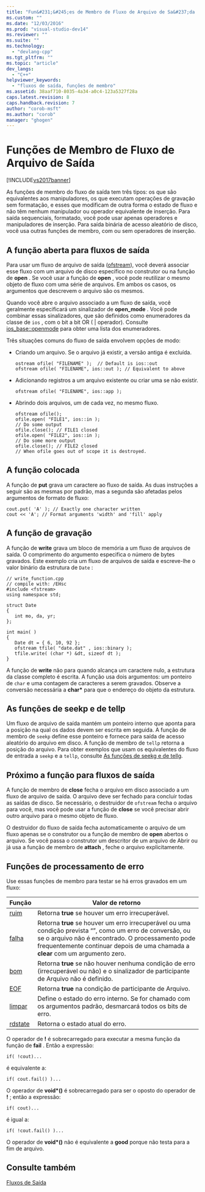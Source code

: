 ```yaml
---
title: "Fun&#231;&#245;es de Membro de Fluxo de Arquivo de Sa&#237;da | Microsoft Docs"
ms.custom: ""
ms.date: "12/03/2016"
ms.prod: "visual-studio-dev14"
ms.reviewer: ""
ms.suite: ""
ms.technology: 
  - "devlang-cpp"
ms.tgt_pltfrm: ""
ms.topic: "article"
dev_langs: 
  - "C++"
helpviewer_keywords: 
  - "fluxos de saída, funções de membro"
ms.assetid: 38aaf710-8035-4a34-a0c4-123a5327f28a
caps.latest.revision: 8
caps.handback.revision: 7
author: "corob-msft"
ms.author: "corob"
manager: "ghogen"
---
```

# Fun&#231;&#245;es de Membro de Fluxo de Arquivo de Sa&#237;da
[!INCLUDE[vs2017banner](../assembler/inline/includes/vs2017banner.md)]

As funções de membro do fluxo de saída tem três tipos: os que são equivalentes aos manipuladores, os que executam operações de gravação sem formatação, e esses que modificam de outra forma o estado de fluxo e não têm nenhum manipulador ou operador equivalente de inserção.  Para saída sequenciais, formatado, você pode usar apenas operadores e manipuladores de inserção.  Para saída binária de acesso aleatório de disco, você usa outras funções de membro, com ou sem operadores de inserção.  
  
## A função aberta para fluxos de saída  
 Para usar um fluxo de arquivo de saída \([ofstream](../Topic/ofstream.md)\), você deverá associar esse fluxo com um arquivo de disco específico no construtor ou na função de **open** .  Se você usar a função de **open** , você pode reutilizar o mesmo objeto de fluxo com uma série de arquivos.  Em ambos os casos, os argumentos que descrevem o arquivo são os mesmos.  
  
 Quando você abre o arquivo associado a um fluxo de saída, você geralmente especificará um sinalizador de **open\_mode** .  Você pode combinar essas sinalizadores, que são definidos como enumeradores da classe de `ios` , com o bit a bit OR \( &#124; operador\).  Consulte [ios\_base::openmode](../Topic/ios_base::openmode.md) para obter uma lista dos enumeradores.  
  
 Três situações comuns do fluxo de saída envolvem opções de modo:  
  
-   Criando um arquivo.  Se o arquivo já existir, a versão antiga é excluída.  
  
    ```  
    ostream ofile( "FILENAME" );  // Default is ios::out  
    ofstream ofile( "FILENAME", ios::out ); // Equivalent to above  
    ```  
  
-   Adicionando registros a um arquivo existente ou criar uma se não existir.  
  
    ```  
    ofstream ofile( "FILENAME", ios::app );  
    ```  
  
-   Abrindo dois arquivos, um de cada vez, no mesmo fluxo.  
  
    ```  
    ofstream ofile();  
    ofile.open( "FILE1", ios::in );  
    // Do some output  
    ofile.close(); // FILE1 closed  
    ofile.open( "FILE2", ios::in );  
    // Do some more output  
    ofile.close(); // FILE2 closed  
    // When ofile goes out of scope it is destroyed.  
    ```  
  
## A função colocada  
 A função de **put** grava um caractere ao fluxo de saída.  As duas instruções a seguir são as mesmas por padrão, mas a segunda são afetadas pelos argumentos de formato de fluxo:  
  
```  
cout.put( 'A' ); // Exactly one character written  
cout << 'A'; // Format arguments 'width' and 'fill' apply   
```  
  
## A função de gravação  
 A função de **write** grava um bloco de memória a um fluxo de arquivos de saída.  O comprimento do argumento especifica o número de bytes gravados.  Este exemplo cria um fluxo de arquivos de saída e escreve\-lhe o valor binário da estrutura de `Date` :  
  
```  
// write_function.cpp  
// compile with: /EHsc  
#include <fstream>  
using namespace std;  
  
struct Date  
{  
   int mo, da, yr;  
};  
  
int main( )  
{  
   Date dt = { 6, 10, 92 };  
   ofstream tfile( "date.dat" , ios::binary );  
   tfile.write( (char *) &dt, sizeof dt );  
}  
```  
  
 A função de **write** não para quando alcança um caractere nulo, a estrutura da classe completo é escrita.  A função usa dois argumentos: um ponteiro de `char` e uma contagem de caracteres a serem gravados.  Observe a conversão necessária a **char\*** para que o endereço do objeto da estrutura.  
  
## As funções de seekp e de tellp  
 Um fluxo de arquivo de saída mantém um ponteiro interno que aponta para a posição na qual os dados devem ser escrita em seguida.  A função de membro de `seekp` define esse ponteiro e fornece para saída de acesso aleatório do arquivo em disco.  A função de membro de `tellp` retorna a posição do arquivo.  Para obter exemplos que usam os equivalentes do fluxo de entrada a `seekp` e a `tellp`, consulte [As funções de seekg e de tellg](../standard-library/input-stream-member-functions.md).  
  
## Próximo a função para fluxos de saída  
 A função de membro de **close** fecha o arquivo em disco associado a um fluxo de arquivo de saída.  O arquivo deve ser fechado para concluir todas as saídas de disco.  Se necessário, o destruidor de `ofstream` fecha o arquivo para você, mas você pode usar a função de **close** se você precisar abrir outro arquivo para o mesmo objeto de fluxo.  
  
 O destruidor do fluxo de saída fecha automaticamente o arquivo de um fluxo apenas se o construtor ou a função de membro de **open** abertos o arquivo.  Se você passa o construtor um descritor de um arquivo de Abrir ou já usa a função de membro de **attach** , feche o arquivo explicitamente.  
  
##  <a name="vclrferrorprocessingfunctionsanchor10"></a> Funções de processamento de erro  
 Use essas funções de membro para testar se há erros gravados em um fluxo:  
  
|Função|Valor de retorno|  
|------------|----------------------|  
|[ruim](../Topic/basic_ios::bad.md)|Retorna **true** se houver um erro irrecuperável.|  
|[falha](../Topic/basic_ios::fail.md)|Retorna **true** se houver um erro irrecuperável ou uma condição prevista “”, como um erro de conversão, ou se o arquivo não é encontrado.  O processamento pode frequentemente continuar depois de uma chamada a **clear** com um argumento zero.|  
|[bom](../Topic/basic_ios::good.md)|Retorna **true** se não houver nenhuma condição de erro \(irrecuperável ou não\) e o sinalizador de participante de Arquivo não é definido.|  
|[EOF](../Topic/basic_ios::eof.md)|Retorna **true** na condição de participante de Arquivo.|  
|[limpar](../Topic/basic_ios::clear.md)|Define o estado do erro interno.  Se for chamado com os argumentos padrão, desmarcará todos os bits de erro.|  
|[rdstate](../Topic/basic_ios::rdstate.md)|Retorna o estado atual do erro.|  
  
 O operador de **\!** é sobrecarregado para executar a mesma função da função de **fail** .  Então a expressão:  
  
```  
if( !cout)...  
```  
  
 é equivalente a:  
  
```  
if( cout.fail() )...  
```  
  
 O operador de **void\*\(\)** é sobrecarregado para ser o oposto do operador de **\!** ; então a expressão:  
  
```  
if( cout)...  
```  
  
 é igual a:  
  
```  
if( !cout.fail() )...  
```  
  
 O operador de **void\*\(\)** não é equivalente a **good** porque não testa para a fim de arquivo.  
  
## Consulte também  
 [Fluxos de Saída](../standard-library/output-streams.md)